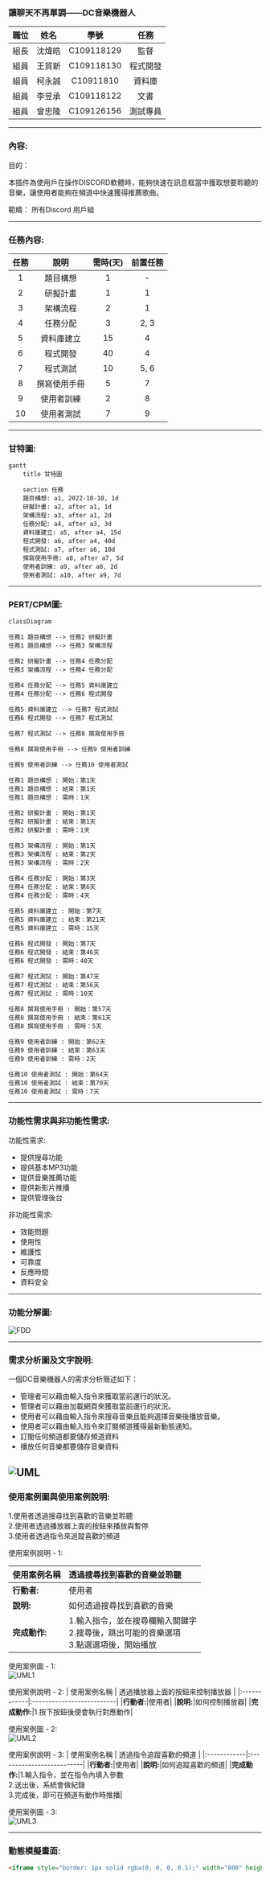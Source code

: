 ### 讓聊天不再單調——DC音樂機器人
|職位|姓名|學號|任務|
|:--:|:--:|:--:|:--:|
|組長|沈煒皓|C109118129|監督|
|組員|王貿新|C109118130|程式開發|
|組員|柯永誠|C10911810|資料庫|
|組員|李昱承|C109118122|文書|
|組員|曾忠隆|C109126156|測試專員|
---
### 內容:
目的：

本插件為使用戶在操作DISCORD軟體時，能夠快速在訊息框當中獲取想要聆聽的音樂，讓使用者能夠在頻道中快速獲得推薦歌曲。


範疇：
所有Discord 用戶組

---
### 任務內容:
| 任務 | 說明 | 需時(天) | 前置任務 |
| :-: | :---------: | :--------: | :-----: |
| 1 | 題目構想 | 1 | - |
| 2 | 研擬計畫 | 1 | 1 |
| 3 | 架構流程 | 2 | 1 |
| 4 | 任務分配 | 3 | 2, 3 |
| 5 | 資料庫建立 | 15 | 4 |
| 6 | 程式開發 | 40 | 4 |
| 7 | 程式測試 | 10 | 5, 6 |
| 8 | 撰寫使用手冊 | 5 | 7 |
| 9 | 使用者訓練 | 2 | 8 |
| 10 | 使用者測試 | 7 | 9 |
---
### 甘特圖:
```mermaid
gantt
    title 甘特圖
    
    section 任務
    題目構想: a1, 2022-10-10, 1d  
    研擬計畫: a2, after a1, 1d     
    架構流程: a3, after a1, 2d     
    任務分配: a4, after a3, 3d    
    資料庫建立: a5, after a4, 15d   
    程式開發: a6, after a4, 40d    
    程式測試: a7, after a6, 10d     
    撰寫使用手冊: a8, after a7, 5d          
    使用者訓練: a9, after a8, 2d    
    使用者測試: a10, after a9, 7d
```

---
### PERT/CPM圖:
```mermaid
classDiagram

任務1 題目構想 --> 任務2 研擬計畫
任務1 題目構想 --> 任務3 架構流程

任務2 研擬計畫 --> 任務4 任務分配
任務3 架構流程 --> 任務4 任務分配

任務4 任務分配 --> 任務5 資料庫建立
任務4 任務分配 --> 任務6 程式開發

任務5 資料庫建立 --> 任務7 程式測試
任務6 程式開發 --> 任務7 程式測試

任務7 程式測試 --> 任務8 撰寫使用手冊

任務8 撰寫使用手冊 --> 任務9 使用者訓練

任務9 使用者訓練 --> 任務10 使用者測試

任務1 題目構想 : 開始：第1天
任務1 題目構想 : 結束：第1天
任務1 題目構想 : 需時：1天

任務2 研擬計畫 : 開始：第1天
任務2 研擬計畫 : 結束：第1天
任務2 研擬計畫 : 需時：1天

任務3 架構流程 : 開始：第1天
任務3 架構流程 : 結束：第2天
任務3 架構流程 : 需時：2天

任務4 任務分配 : 開始：第3天
任務4 任務分配 : 結束：第6天
任務4 任務分配 : 需時：4天

任務5 資料庫建立 : 開始：第7天
任務5 資料庫建立 : 結束：第21天
任務5 資料庫建立 : 需時：15天

任務6 程式開發 : 開始：第7天
任務6 程式開發 : 結束：第46天
任務6 程式開發 : 需時：40天

任務7 程式測試 : 開始：第47天
任務7 程式測試 : 結束：第56天
任務7 程式測試 : 需時：10天

任務8 撰寫使用手冊 : 開始：第57天
任務8 撰寫使用手冊 : 結束：第61天
任務8 撰寫使用手冊 : 需時：5天

任務9 使用者訓練 : 開始：第62天
任務9 使用者訓練 : 結束：第63天
任務9 使用者訓練 : 需時：2天

任務10 使用者測試 : 開始：第64天
任務10 使用者測試 : 結束：第70天
任務10 使用者測試 : 需時：7天
```
---
### 功能性需求與非功能性需求:
功能性需求:
- 提供搜尋功能
- 提供基本MP3功能
- 提供音樂推薦功能
- 提供新影片推播
- 提供管理後台

非功能性需求:
- 效能問題
- 使用性
- 維護性
- 可靠度
- 反應時間
- 資料安全

---
### 功能分解圖:
![FDD](FDD.jpg "FDD")







---
### 需求分析圖及文字說明:
一個DC音樂機器人的需求分析簡述如下：
- 管理者可以藉由輸入指令來獲取當前運行的狀況。
- 管理者可以藉由加載網頁來獲取當前運行的狀況。
- 使用者可以藉由輸入指令來搜尋音樂且能夠選擇音樂後播放音樂。
- 使用者可以藉由輸入指令來訂閱頻道獲得最新動態通知。
- 訂閱任何頻道都要儲存頻道資料
- 播放任何音樂都要儲存音樂資料

![UML](UML.png "UML")
---
### 使用案例圖與使用案例說明:
1.使用者透過搜尋找到喜歡的音樂並聆聽<br>
2.使用者透過播放器上面的按鈕來播放與暫停<br>
3.使用者透過指令來追蹤喜歡的頻道<br>

使用案例說明 - 1:

| 使用案例名稱 | 透過搜尋找到喜歡的音樂並聆聽 |
|:------------|:--------------------------|
|**行動者:**|使用者|
|**說明:**|如何透過搜尋找到喜歡的音樂|
|**完成動作:**|1.輸入指令，並在搜尋欄輸入關鍵字<br>2.搜尋後，跳出可能的音樂選項<br>3.點選選項後，開始播放|

使用案例圖 - 1:<br>
![UML1](UML1.png "UML1")

使用案例說明 - 2:
| 使用案例名稱 | 透過播放器上面的按鈕來控制播放器 |
|:------------|:--------------------------|
|**行動者:**|使用者|
|**說明:**|如何控制播放器|
|**完成動作:**|1.按下按鈕後便會執行對應動作|

使用案例圖 - 2:<br>
![UML2](UML2.png "UML2")

使用案例說明 - 3:
| 使用案例名稱 | 透過指令追蹤喜歡的頻道 |
|:------------|:--------------------------|
|**行動者:**|使用者|
|**說明:**|如何追蹤喜歡的頻道|
|**完成動作:**|1.輸入指令，並在指令內填入參數<br>2.送出後，系統會做紀錄<br>3.完成後，即可在頻道有動作時推播|

使用案例圖 - 3:<br>
![UML3](UML3.png "UML3")



---
### 動態模擬畫面:
```html
<iframe style="border: 1px solid rgba(0, 0, 0, 0.1);" width="800" height="450" src="https://www.figma.com/embed?embed_host=share&url=https%3A%2F%2Fwww.figma.com%2Fproto%2F6IIFiEKdyJBGFGT4awDAES%2FUntitled%3Fnode-id%3D1%253A29%26scaling%3Dcontain%26page-id%3D0%253A1%26starting-point-node-id%3D1%253A29" allowfullscreen> </iframe>
```
